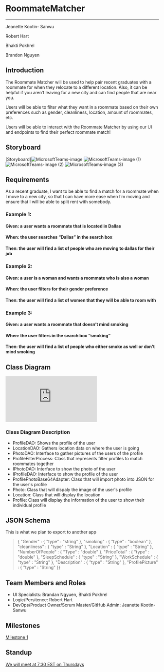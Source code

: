 # RoommateMatcher
---

Jeanette Kootin- Sanwu

Robert Hart

Bhakti Pokhrel

Brandon Nguyen

## Introduction
The Roommate Matcher will be used to help pair recent graduates with a roommate for when they relocate to a different location. Also, it can be helpful if you aren’t leaving for a new city and can find people that are near you. 

Users will be able to filter what they want in a roommate based on their own preferences such as gender, cleanliness, location, amount of roommates, etc. 

Users will be able to interact with the Roommate Matcher by using our UI and endpoints to find their perfect roommate match!

## Storyboard
[Storyboard]![MicrosoftTeams-image](https://user-images.githubusercontent.com/47064092/133006027-2c23eaa8-6c74-40d4-9514-f029d16bce74.png)
![MicrosoftTeams-image (1)](https://user-images.githubusercontent.com/47064092/133006030-e4981f36-d0a4-46e9-aa59-4e0cf49b3075.png)
![MicrosoftTeams-image (2)](https://user-images.githubusercontent.com/47064092/133006034-c6ca1c07-5231-4dac-8aa6-b20d0c3c6989.png)
![MicrosoftTeams-image (3)](https://user-images.githubusercontent.com/47064092/133006038-a6c6030a-2fd1-433d-a590-c44d53646d82.png)

## Requirements

As a recent graduate, I want to be able to find a match for a roommate when I move to a new city, so that I can have more ease when I’m moving and ensure that I will be able to split rent with somebody.

### Example 1:
#### Given: a user wants a roommate that is located in Dallas
#### When: the user searches “Dallas” in the search box
#### Then: the user will find a list of people who are moving to dallas for their job

### Example 2:
#### Given: a user is a woman and wants a roommate who is also a woman
#### When: the user filters for their gender preference
#### Then: the user will find a list of women that they will be able to room with

### Example 3:
#### Given: a user wants a roommate that doesn’t mind smoking
#### When: the user filters in the search box “smoking”
#### Then: the user will find a list of people who either smoke as well or don’t mind smoking

## Class Diagram
![classDiagram (1).pdf](https://github.com/kootinja/Roommate-Matcher/files/7150391/classDiagram.1.pdf)

### Class Diagram Description
- ProfileDAO: Shows the profile of the user
- LocationDAO: Gathers location data on where the user is going
- PhotoDAO: Interface to gather pictures of the users of the profile
- ProfileFilterProcess: Class that represents filter profiles to match roommates together
- IPhotoDAO: Interface to show the photo of the user
- IProfileDAO: Interface to show the profile of the user
- ProfilePhotoBase64Adapter: Class that will import photo into JSON for the user's profile
- Photo: Class that will dispaly the image of the user's profile
- Location: Class that will display the location
- Profile: Class will display the information of the user to show their individual profile

## JSON Schema
This is what we plan to export to another app

> { "Gender" : { "type" : "string" }, "smoking" : { "type" : "boolean" }, "cleanliness" : { "type" : "String" }, "Location" : { "type" : "String" }, "NumberOfPeople" : { "Type" : "double" }, "PriceTotal" : { "type" : "double" }, "SleepSchedule" : { "type" : "String" }, "WorkSchedule" : { "type" : "String" }, "Description" : { "type" : "String" }, "ProfilePicture" : { "type" : "String" }}


## Team Members and Roles
- UI Specialists: Brandan Ngyuen, Bhakti Pokhrel
- Logic/Persitence: Robert Hart 
- DevOps/Product Owner/Scrum Master/GitHub Admin: Jeanette Kootin- Sanwu

## Milestones
[Milestone 1](https://github.com/kootinja/Roommate-Matcher/milestone/1)

## Standup
[We will meet at 7:30 EST on Thursdays](https://teams.microsoft.com/l/meetup-join/19%3ameeting_NTQ4ODBlNTAtZWFjNi00YWFhLWJlNjAtNmM5OTQwZWM3YzBj%40thread.v2/0?context=%7b%22Tid%22%3a%22f5222e6c-5fc6-48eb-8f03-73db18203b63%22%2c%22Oid%22%3a%225705403b-7546-4aac-b858-9d09d3efb663%22%7d)



